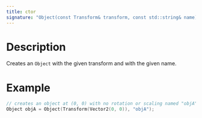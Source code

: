 ```yaml
---
title: ctor
signature: "Object(const Transform& transform, const std::string& name);"
---
```



# Description
Creates an `Object` with the given transform and with the given name.


# Example
``` c++
// creates an object at (0, 0) with no rotation or scaling named "objA";
Object objA = Object(Transform(Vector2(0, 0)), "objA"); 
```


